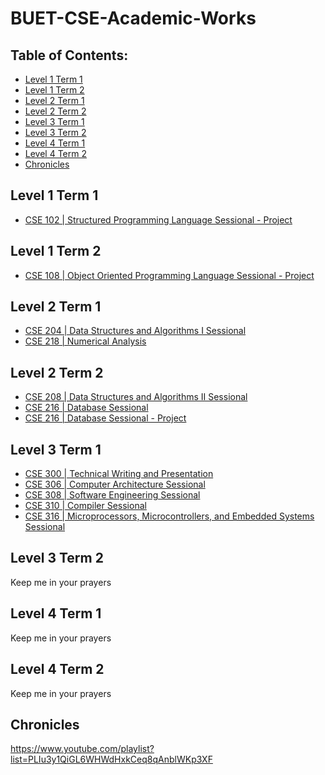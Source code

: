 # BUET-CSE-Academic-Works

## Table of Contents:
 - [Level 1 Term 1](#level-1-term-1)
 - [Level 1 Term 2](#level-1-term-2)
 - [Level 2 Term 1](#level-2-term-1)
 - [Level 2 Term 2](#level-2-term-2)
 - [Level 3 Term 1](#level-3-term-1)
 - [Level 3 Term 2](#level-3-term-2)
 - [Level 4 Term 1](#level-4-term-1)
 - [Level 4 Term 2](#level-4-term-2)
 - [Chronicles](#chronicles)

## Level 1 Term 1
- [CSE 102 | Structured Programming Language Sessional - Project](https://github.com/aaniksahaa/TinkerCode-CPP-iGraphics-Term-Project-L1T1)

## Level 1 Term 2
- [CSE 108 | Object Oriented Programming Language Sessional - Project](https://github.com/aaniksahaa/MovieMania-2022-JavaFX-Term-Project-L1T2)

## Level 2 Term 1
- [CSE 204 | Data Structures and Algorithms I Sessional](https://github.com/aaniksahaa/CSE-204-Data-Structure-and-Algorithms-I-Sessional)
- [CSE 218 | Numerical Analysis](https://github.com/aaniksahaa/CSE-218-Numerical-Analysis-Methods)

## Level 2 Term 2
- [CSE 208 | Data Structures and Algorithms II Sessional](https://github.com/aaniksahaa/CSE-208-Data-Structure-and-Algorithms-II-Sessional)
- [CSE 216 | Database Sessional](https://github.com/aaniksahaa/CSE-216-Database-Sessional)
- [CSE 216 | Database Sessional - Project](https://github.com/aaniksahaa/Tripify-Database-Term-Project-L2T2)

## Level 3 Term 1
- [CSE 300 | Technical Writing and Presentation](https://github.com/aaniksahaa/CSE-300-Technical-Writing-and-Presentation)
- [CSE 306 | Computer Architecture Sessional](https://github.com/aaniksahaa/CSE-306-Computer-Architecture-Sessional)
- [CSE 308 | Software Engineering Sessional](https://github.com/aaniksahaa/CSE-308-Software-Engineering-Sessional)
- [CSE 310 | Compiler Sessional](https://github.com/aaniksahaa/CSE-310-Compiler-Sessional)
- [CSE 316 | Microprocessors, Microcontrollers, and Embedded Systems Sessional](https://github.com/aaniksahaa/CSE-316-Microprocessors-Microcontrollers-and-Embedded-Systems-Sessional)

## Level 3 Term 2
Keep me in your prayers

## Level 4 Term 1
Keep me in your prayers

## Level 4 Term 2
Keep me in your prayers

## Chronicles
https://www.youtube.com/playlist?list=PLIu3y1QiGL6WHWdHxkCeq8qAnblWKp3XF
